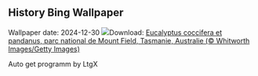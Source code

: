 ## History Bing Wallpaper
Wallpaper date: 2024-12-30
![](https://www.bing.com/th?id=OHR.MountFieldNP_FR-FR0048358623_UHD.jpg&w=1000)Download: [Eucalyptus coccifera et pandanus, parc national de Mount Field, Tasmanie, Australie (© Whitworth Images/Getty Images)](https://www.bing.com/th?id=OHR.MountFieldNP_FR-FR0048358623_UHD.jpg)

Auto get programm by LtgX
